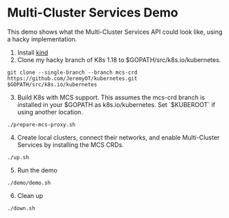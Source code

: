 # Multi-Cluster Services Demo

This demo shows what the Multi-Cluster Services API could look like, using a
hacky implementation.

1. Install [kind](https://kind.sigs.k8s.io/docs/user/quick-start/)
2. Clone my hacky branch of K8s 1.18 to $GOPATH/src/k8s.io/kubernetes.
```
git clone --single-branch --branch mcs-crd https://github.com/JeremyOT/kubernetes.git $GOPATH/src/k8s.io/kubernetes
```
3. Build K8s with MCS support. This assumes the mcs-crd branch is installed
   in your $GOPATH as k8s.io/kubernetes. Set `$KUBEROOT` if using another
   location.
```
./prepare-mcs-proxy.sh
```
4. Create local clusters, connect their networks, and enable Multi-Cluster
   Services by installing the MCS CRDs.
```
./up.sh
```
5. Run the demo
```
./demo/demo.sh
```
6. Clean up
```
./down.sh
```
